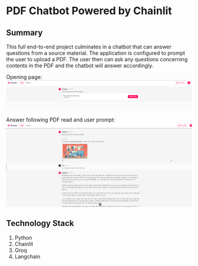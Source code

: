 # PDF Chatbot Powered by Chainlit
## Summary
This full end-to-end project culminates in a chatbot that can answer questions from a source material. The application is configured to prompt the user to upload a PDF. The user then can ask any questions concerning contents in the PDF and the chatbot will answer accordingly.

Opening page:
![pre-input](assets/img/pre-input.png)

Answer following PDF read and user prompt: 
![answer](assets/img/answer.png)

## Technology Stack
1. Python
2. Chainlit
3. Groq
4. Langchain